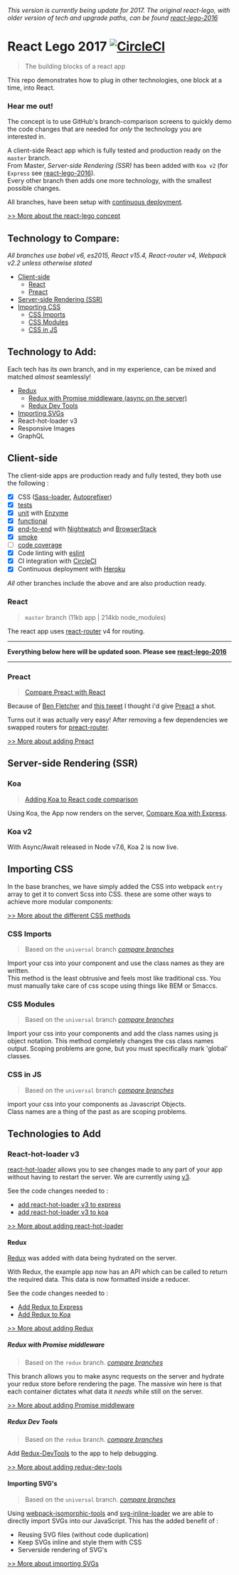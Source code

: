 _This version is currently being update for 2017.  The original react-lego, with older version of tech and upgrade paths, can be found [react-lego-2016](https://github.com/peter-mouland/react-lego-2016)_

# React Lego 2017 [![CircleCI](https://circleci.com/gh/peter-mouland/react-lego.svg?style=svg)](https://circleci.com/gh/peter-mouland/react-lego)

> The building blocks of a react app

This repo demonstrates how to plug in other technologies, one block at a time, into React.

### Hear me out!

The concept is to use GitHub's branch-comparison screens to quickly demo the code changes that are needed for *only* the technology you are interested in.

A client-side React app which is fully tested and production ready on the `master` branch.  
From Master, *Server-side Rendering (SSR)* has been added with  `Koa v2` (for `Express` see [react-lego-2016](https://github.com/peter-mouland/react-lego-2016)).  
Every other branch then adds one more technology, with the smallest possible changes.

All branches, have been setup with [continuous deployment](https://github.com/peter-mouland/react-lego/wiki/Continuous-Deployement).

[>> More about the react-lego concept](https://github.com/peter-mouland/react-lego/wiki)

## Technology to Compare:

_All branches use babel v6, es2015, React v15.4, React-router v4, Webpack v2.2 unless otherwise stated_
 
* [Client-side](#client-side)
    * [React](#react)
    * [Preact](#preact)
* [Server-side Rendering (SSR)](#server-side-rendering-SSR) 
* [Importing CSS](#importing-css)
   * [CSS Imports](#css-imports)
   * [CSS Modules](#css-modules)
   * [CSS in JS](#css-in-js)

## Technology to Add:
 
Each tech has its own branch, and in my experience, can be mixed and matched _almost_ seamlessly!

* [Redux](#redux)
   * [Redux with Promise middleware (async on the server)](#redux-with-promise-middleware)
   * [Redux Dev Tools](#redux-dev-tools)
* [Importing SVGs](#importing-svgs)
* React-hot-loader v3
* Responsive Images
* GraphQL

## Client-side

The client-side apps are production ready and fully tested, they both use the following :

 * [x] CSS ([Sass-loader](https://github.com/jtangelder/sass-loader), [Autoprefixer](https://github.com/postcss/autoprefixer))
 * [x] [tests](/tests/README.md)
  * [x] [unit](/tests/README.md#unit-testing) with [Enzyme](https://github.com/airbnb/enzyme)
  * [x] [functional](/tests/README.md#functional-testing)
  * [x] [end-to-end](/tests/README.md#e2e-testing) with [Nightwatch](http://nightwatchjs.org/) and [BrowserStack](https://www.browserstack.com)
  * [x] [smoke](/tests/README.md#smoke-testing)
  * [ ] [code coverage](/tests/README.md#code-coverage)
 * [x] Code linting with [eslint](http://eslint.org/)
 * [x] CI integration with [CircleCI](https://circleci.com/)
 * [x] Continuous deployment with [Heroku](http://www.heroku.com/)

*All* other branches include the above and are also production ready.

### React 

 > `master` branch (11kb app | 214kb node_modules)

The react app uses [react-router](https://github.com/reactjs/react-router) v4 for routing.


__________
**Everything below here will be updated soon.  Please see [react-lego-2016](https://github.com/peter-mouland/react-lego-2016)**
__________


### Preact

 > [Compare Preact with React](https://github.com/peter-mouland/react-lego/compare/master...preact)

Because of [Ben Fletcher](https://github.com/bjfletcher) and [this tweet](https://twitter.com/bjfletcher/status/776481240065114112) I thought i'd give [Preact](https://github.com/developit/preact) a shot.

Turns out it was actually very easy!  After removing a few dependencies we swapped routers for [preact-router](https://github.com/developit/preact-router).

[>> More about adding Preact](https://github.com/peter-mouland/react-lego/wiki/Preact)

## Server-side Rendering (SSR)

### Koa

 > [Adding Koa to React code comparison](https://github.com/peter-mouland/react-lego/compare/master...koa)

Using Koa, the App now renders on the server, [Compare Koa with Express](https://github.com/peter-mouland/react-lego/compare/express...koa).

### Koa v2

With Async/Await released in Node v7.6, Koa 2 is now live.  

## Importing CSS

In the base branches, we have simply added the CSS into webpack `entry` array to get it to convert Scss into CSS.
these are some other ways to achieve more modular components:

[>> More about the different CSS methods](https://github.com/peter-mouland/react-lego/wiki/CSS)

### CSS Imports

 > Based on the `universal` branch _[compare branches](https://github.com/peter-mouland/react-lego/compare/express...css-imports)_

Import your css into your component and use the class names as they are written.  
This method is the least obtrusive and feels most like traditional css.
You must manually take care of css scope using things like BEM or Smaccs.

### CSS Modules

 > Based on the `universal` branch _[compare branches](https://github.com/peter-mouland/react-lego/compare/express...css-modules)_

Import your css into your components and add the class names using js object notation.
This method completely changes the css class names output.
Scoping problems are gone, but you must specifically mark 'global' classes.

### CSS in JS

 > Based on the `universal` branch _[compare branches](https://github.com/peter-mouland/react-lego/compare/express...css-in-js)_

import your css into your components as Javascript Objects.  
Class names are a thing of the past as are scoping problems.


## Technologies to Add

### React-hot-loader v3

[react-hot-loader](https://github.com/gaearon/react-hot-loader/) allows you to see changes made to any part of your app without having to restart the server.
We are currently using [v3](https://github.com/gaearon/react-hot-loader/tree/next).

See the code changes needed to :
 * [add react-hot-loader v3 to express](https://github.com/peter-mouland/react-lego/compare/express...express--react-hot-loader-v3)
 * [add react-hot-loader v3 to koa](https://github.com/peter-mouland/react-lego/compare/koa...koa--react-hot-loader-v3)

[>> More about adding react-hot-loader](https://github.com/peter-mouland/react-lego/wiki/react-hot-loader-v3)

#### Redux
 
[Redux](https://github.com/reactjs/react-redux) was added with data being hydrated on the server.

With Redux, the example app now has an API which can be called to return the required data.
This data is now formatted inside a reducer.

See the code changes needed to :
 * [Add Redux to Express](https://github.com/peter-mouland/react-lego/compare/express...express--redux)
 * [Add Redux to Koa](https://github.com/peter-mouland/react-lego/compare/koa...koa--redux)

[>> More about adding Redux](https://github.com/peter-mouland/react-lego/wiki/Redux)

##### Redux with Promise middleware

 > Based on the `redux` branch. _[compare branches](https://github.com/peter-mouland/react-lego/compare/express--redux...express--redux-promised)_

This branch allows you to make async requests on the server and hydrate your redux store before rendering the page.
The massive win here is that each container dictates what data it _needs_ while still on the server.

[>> More about adding Promise middleware](https://github.com/peter-mouland/react-lego/wiki/Redux-Promise-Middleware)

##### Redux Dev Tools

 > Based on the `redux` branch. _[compare branches](https://github.com/peter-mouland/react-lego/compare/express--redux...express--redux-devtools)_

Add [Redux-DevTools](https://github.com/gaearon/redux-devtools) to the app to help debugging.

[>> More about adding redux-dev-tools](https://github.com/peter-mouland/react-lego/wiki/Redux-dev-tools)

#### Importing SVG's

 > Based on the `universal` branch. _[compare branches](https://github.com/peter-mouland/react-lego/compare/express...svg)_

Using [webpack-isomorphic-tools](https://github.com/halt-hammerzeit/webpack-isomorphic-tools) and [svg-inline-loader](https://github.com/sairion/svg-inline-loader) we are able to directly import SVGs into our JavaScript.
This has the added benefit of :

 * Reusing SVG files (without code duplication)
 * Keep SVGs inline and style them with CSS
 * Serverside rendering of SVG's

[>> More about importing SVGs](https://github.com/peter-mouland/react-lego/wiki/Importing-SVGs)
